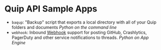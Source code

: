 Quip API Sample Apps
========

* `baqup`: "Backup" script that exports a local directory with all of your Quip folders and documents _Python on the command line_
* `webhook`: Inbound [Webhook](http://en.wikipedia.org/wiki/Webhook) support for posting GitHub, Crashlytics, PagerDuty and other service notifications to threads. _Python on App Engine_
